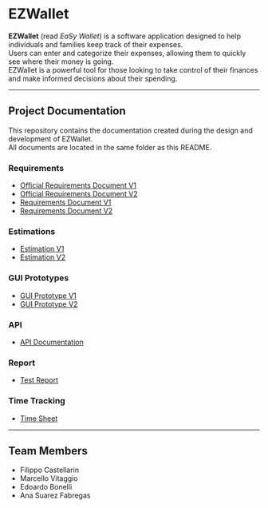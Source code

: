 # EZWallet

**EZWallet** (read *EaSy Wallet*) is a software application designed to help individuals and families keep track of their expenses.  
Users can enter and categorize their expenses, allowing them to quickly see where their money is going.  
EZWallet is a powerful tool for those looking to take control of their finances and make informed decisions about their spending.

---

## Project Documentation

This repository contains the documentation created during the design and development of EZWallet.  
All documents are located in the same folder as this README.

### Requirements
- [Official Requirements Document V1](OfficialRequirementsDocumentV1.md)  
- [Official Requirements Document V2](OfficialRequirementsDocumentV2.md)  
- [Requirements Document V1](RequirementsDocumentV1.md)  
- [Requirements Document V2](RequirementsDocumentV2.md)  

### Estimations
- [Estimation V1](EstimationV1.md)  
- [Estimation V2](EstimationV2.md)  

### GUI Prototypes
- [GUI Prototype V1](GUIPrototypeV1.md)  
- [GUI Prototype V2](GUIPrototypeV2.md)  

### API
- [API Documentation](API.md)  

### Report
- [Test Report](TestReport.md)

### Time Tracking
- [Time Sheet](TimeSheet.md)  

---
## Team Members
-  Filippo Castellarin
-  Marcello Vitaggio
-  Edoardo Bonelli
-  Ana Suarez Fabregas


